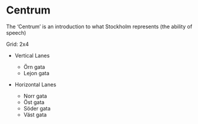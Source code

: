 # Centrum

The ‘Centrum’ is an introduction to what Stockholm represents (the ability of speech)

Grid: 2x4

* Vertical Lanes
    - Örn gata
    - Lejon gata

* Horizontal Lanes
    - Norr gata
    - Öst gata
    - Söder gata
    - Väst gata
